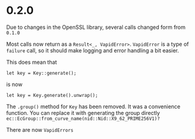 # 0.2.0

Due to changes in the OpenSSL library, several calls changed form from `0.1.0`

Most calls now return as a `Result<_, VapidError>`. `VapidError` is a type of `failure` call, so it should make logging and error handling a bit easier.

This does mean that

```rust, no_run
let key = Key::generate();
```
is now
```rust, no_run
let key = Key.generate().unwrap();
```

The `.group()` method for `Key` has been removed. It was a convenience function. You can replace it with generating the group directly
`ec::EcGroup::from_curve_name(nid::Nid::X9_62_PRIME256V1)?`

There are now `VapidErrors`